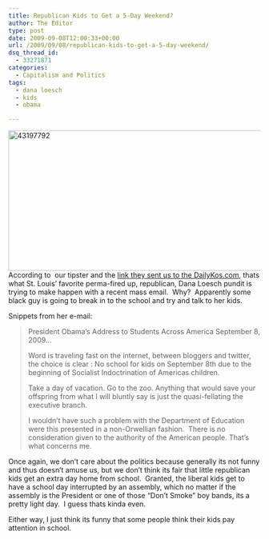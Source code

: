 ```yaml
---
title: Republican Kids to Get a 5-Day Weekend?
author: The Editor
type: post
date: 2009-09-08T12:00:33+00:00
url: /2009/09/08/republican-kids-to-get-a-5-day-weekend/
dsq_thread_id:
  - 33271871
categories:
  - Capitalism and Politics
tags:
  - dana loesch
  - kids
  - obama

---
```

<p style="text-align: left;">
  <img class="size-full wp-image-1627 aligncenter" title="43197792" src="http://punchingkitty.com/wp-content/uploads/2009/09/43197792.jpg" alt="43197792" width="600" height="281" srcset="http://media.punchingkitty.com/wordpress/2009/09/43197792.jpg 600w, http://media.punchingkitty.com/wordpress/2009/09/43197792-300x140.jpg 300w" sizes="(max-width: 600px) 100vw, 600px" />According to  our tipster and the <a href="http://www.dailykos.com/storyonly/2009/9/2/1202/64681">link they sent us to the DailyKos.com</a>, thats what St. Louis&#8217; favorite perma-fired up, republican, Dana Loesch pundit is trying to make happen with a recent mass email.  Why?  Apparently some black guy is going to break in to the school and try and talk to her kids.
</p>

Snippets from her e-mail:

> President Obama’s Address to Students Across America September 8, 2009&#8230;
> 
> Word is traveling fast on the internet, between bloggers and twitter, the choice is clear : No school for kids on September 8th due to the beginning of Socialist Indoctrination of Americas children.
> 
> Take a day of vacation. Go to the zoo. Anything that would save your offspring from what I will bluntly say is just the quasi-fellating the executive branch.
> 
> I wouldn’t have such a problem with the Department of Education were this presented in a non-Orwellian fashion.  There is no consideration given to the authority of the American people. That’s what concerns me.

Once again, we don&#8217;t care about the politics because generally its not funny and thus doesn&#8217;t amuse us, but we don&#8217;t think its fair that little republican kids get an extra day home from school.  Granted, the liberal kids get to have a school day interrupted by an assembly, which no matter if the assembly is the President or one of those &#8220;Don&#8217;t Smoke&#8221; boy bands, its a pretty light day.  I guess thats kinda even.

Either way, I just think its funny that some people think their kids pay attention in school.